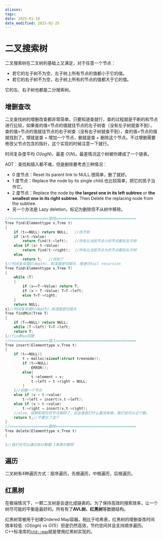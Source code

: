 ```yaml
---
aliases: 
tags: 
date: 2025-01-10
date_modified: 2025-02-25
---
```


# 二叉搜索树

二叉搜索树在二叉树的基础上又满足，对于任意一个节点：

- 若它的左子树不为空，左子树上所有节点的值都小于它的值。
- 若它的右子树不为空，右子树上所有的节点的值都大于它的值。

它的左、右子树也都是二分搜索树。

## 增删查改

二叉查找树的增删改查都非常简单。只要知道查就行，查的过程就是不断的和节点进行比较，如果查的值<节点的值就往节点的左子树查（没有左子树就查不到），查的值>节点的值就往节点的右子树查（没有右子树就查不到），查的值=节点的值就找到了。增就是查 + 增加一个节点，删就是查 + 删除这个节点。不过增删需要修改父节点包含的指针，这个实现的时候注意一下就行。

时间复杂度平均 $O(logN)$，最差 $O(N)$。最差情况这个树被你建成了一个链表。

ADT：查找和插入都不难，但是删除要考虑三种情况：

- 0 度节点：Reset its parent link to NULL.很简单，删了就好。
- 1 度节点：Replace the node by its single child.也比较简单，把它的孩子当作它。
- 2 度节点：Replace the node by **the largest one in its left subtree** or **the smallest one in its right subtree**. Then Delete the replacing node from the subtree.
- 另一个办法是 Lazy deletion，标记为删除但不从树中移除。

```c
//==================查找=====================================
Tree find(Elementtype x,Tree t)
{
    if (t==NULL) return NULL;	//找不到
    if (x<t->Value)
        return find(t->left);	//所有比当前节点小的节点都在左子树
    else if (x> t->Value)
        return find(t->right);	//所有比当前节点大的节点都在右子树
    else
        return t;	//找到了
}//时间复杂度O(depth)，和深度密切相关，尾递归tail recursion
Tree find(Elementtype x,Tree T)
{
    while (T)
    {
        if (x==T->Value) return T;
        if (x < T->Value) T=T->left;
        else T=T->right;
    }
    return NULL;
s}//时间复杂度O(depth),和深度密切相关
Tree findMin(Tree T)
{
    if (T==NULL) return NULL;
    while (T->left) T=T->left;
    return T;
}//findMax同理
//==================插入=====================================
Tree insert(Elementtype v,Tree t)
{
    if (t==NULL){
        t = malloc(sizeof(struct treenode));
        if (t==NULL)
            ERROR();
        else{
            t->element = v;
            t->left = t->right = NULL;
        }
    }//创建一个节点
    else if (v < t->value)
        t->left = insert(v,t->left);
    else if (v > t->value)
        t->right = insert(x,t->right);
    //else，说明和现在的节点相同了，在这里我们什么都没有做。我们也可以记个数。
    return t;//不要忘了这个
}
//==================删除=====================================
Tree delete(Elementtype x,Tree t)
{
    
}//我们也可以通过给计数器-1来表示删除
```

## 遍历

二叉树有4种遍历方式：层序遍历，先根遍历，中根遍历，后根遍历。

## 红黑树

在极端情况下，一颗二叉树是会退化成链表的。为了保持高效的搜索效率，让一个树尽可能的平衡是最好的。所有有了**AVL树、红黑树**等数据结构。

红黑树常被用于创建Ordered Map容器。相比于哈希表，红黑树的增删查改时间效率较低（$O(log n)$ vs $O(1)$）但是仍然高效，节约空间并且支持顺序遍历。C++标准库的[`std::map`](https://en.cppreference.com/w/cpp/container/map)就是使用红黑树实现的。
